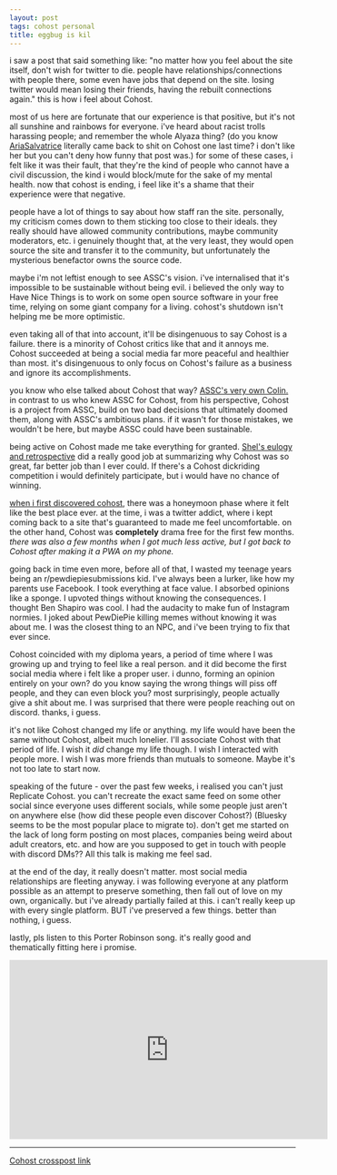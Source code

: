 ```yaml
---
layout: post
tags: cohost personal
title: eggbug is kil
---
```


i saw a post that said something like: "no matter how you feel about the site itself, don't wish for twitter to die. people have relationships/connections with people there, some even have jobs that depend on the site. losing twitter would mean losing their friends, having the rebuilt connections again." this is how i feel about Cohost.

most of us here are fortunate that our experience is that positive, but it's not all sunshine and rainbows for everyone. i've heard about racist trolls harassing people; and remember the whole Alyaza thing? (do you know [AriaSalvatrice](https://cohost.org/AriaSalvatrice/post/7613926-wow-i-have-a-lot-of) literally came back to shit on Cohost one last time? i don't like her but you can't deny how funny that post was.) for some of these cases, i felt like it was their fault, that they're the kind of people who cannot have a civil discussion, the kind i would block/mute for the sake of my mental health. now that cohost is ending, i feel like it's a shame that their experience were that negative.

people have a lot of things to say about how staff ran the site. personally, my criticism comes down to them sticking too close to their ideals. they really should have allowed community contributions, maybe community moderators, etc. i genuinely thought that, at the very least, they would open source the site and transfer it to the community, but unfortunately the mysterious benefactor owns the source code.

maybe i'm not leftist enough to see ASSC's vision. i've internalised that it's impossible to be sustainable without being evil. i believed the only way to Have Nice Things is to work on some open source software in your free time, relying on some giant company for a living. cohost's shutdown isn't helping me be more optimistic.

even taking all of that into account, it'll be disingenuous to say Cohost is a failure. there is a minority of Cohost critics like that and it annoys me. Cohost succeeded at being a social media far more peaceful and healthier than most. it's disingenuous to only focus on Cohost's failure as a business and ignore its accomplishments.

you know who else talked about Cohost that way? [ASSC's very own Colin.](https://gameboat.org/2024/09/10/some-thoughts-on-the-end-of-cohost/) in contrast to us who knew ASSC for Cohost, from his perspective, Cohost is a project from ASSC, build on two bad decisions that ultimately doomed them, along with ASSC's ambitious plans. if it wasn't for those mistakes, we wouldn't be here, but maybe ASSC could have been sustainable.

being active on Cohost made me take everything for granted. [Shel's eulogy and retrospective](https://shelraphen.com/cohost-eulogy-retrospective/) did a really good job at summarizing why Cohost was so great, far better job than I ever could. If there's a Cohost dickriding competition i would definitely participate, but i would have no chance of winning.

[when i first discovered cohost](https://cohost.org/meow-d/post/154037-first-post), there was a honeymoon phase where it felt like the best place ever. at the time, i was a twitter addict, where i kept coming back to a site that's guaranteed to made me feel uncomfortable. on the other hand, Cohost was **completely** drama free for the first few months. _there was also a few months when I got much less active, but I got back to Cohost after making it a PWA on my phone._

going back in time even more, before all of that, I wasted my teenage years being an r/pewdiepiesubmissions kid. I've always been a lurker, like how my parents use Facebook. I took everything at face value. I absorbed opinions like a sponge. I upvoted things without knowing the consequences. I thought Ben Shapiro was cool. I had the audacity to make fun of Instagram normies. I joked about PewDiePie killing memes without knowing it was about me. I was the closest thing to an NPC, and i've been trying to fix that ever since.

Cohost coincided with my diploma years, a period of time where I was growing up and trying to feel like a real person. and it did become the first social media where i felt like a proper user. i dunno, forming an opinion entirely on your own? do you know saying the wrong things will piss off people, and they can even block you? most surprisingly, people actually give a shit about me. I was surprised that there were people reaching out on discord. thanks, i guess.

it's not like Cohost changed my life or anything. my life would have been the same without Cohost, albeit much lonelier. I'll associate Cohost with that period of life. I wish it _did_ change my life though. I wish I interacted with people more. I wish I was more friends than mutuals to someone. Maybe it's not too late to start now.

speaking of the future - over the past few weeks, i realised you can't just Replicate Cohost. you can't recreate the exact same feed on some other social since everyone uses different socials, while some people just aren't on anywhere else (how did these people even discover Cohost?) (Bluesky seems to be the most popular place to migrate to). don't get me started on the lack of long form posting on most places, companies being weird about adult creators, etc. and how are you supposed to get in touch with people with discord DMs?? All this talk is making me feel sad.

at the end of the day, it really doesn't matter. most social media relationships are fleeting anyway. i was following everyone at any platform possible as an attempt to preserve something, then fall out of love on my own, organically. but i've already partially failed at this. i can't really keep up with every single platform. BUT i've preserved a few things. better than nothing, i guess.

lastly, pls listen to this Porter Robinson song. it's really good and thematically fitting here i promise.

<iframe width="560" height="315" src="https://www.youtube.com/embed/3y1gPtOD1N8?si=8rvkZvImwkLGxcoM" title="YouTube video player" frameborder="0" allow="accelerometer; autoplay; clipboard-write; encrypted-media; gyroscope; picture-in-picture; web-share" referrerpolicy="strict-origin-when-cross-origin" allowfullscreen></iframe>

---

[Cohost crosspost link](https://cohost.org/meow-d/post/7867321-blog-link-https)
